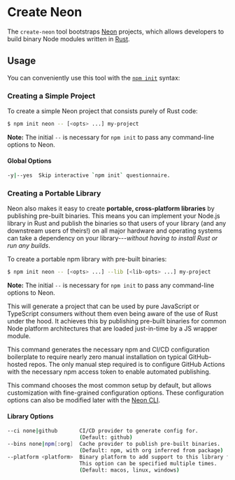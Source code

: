 # Create Neon

The `create-neon` tool bootstraps [Neon](https://neon-bindings.com) projects, which allows developers to build binary Node modules written in [Rust](https://www.rust-lang.org).

## Usage

You can conveniently use this tool with the [`npm init`](https://docs.npmjs.com/cli/v7/commands/npm-init) syntax:

### Creating a Simple Project

To create a simple Neon project that consists purely of Rust code:

```sh
$ npm init neon -- [<opts> ...] my-project
```

**Note:** The initial `--` is necessary for `npm init` to pass any command-line options to Neon.

#### Global Options

```sh
-y|--yes  Skip interactive `npm init` questionnaire.
```

### Creating a Portable Library

Neon also makes it easy to create **portable, cross-platform libraries** by publishing pre-built binaries. This means you can implement your Node.js library in Rust and publish the binaries so that users of your library (and any downstream users of theirs!) on all major hardware and operating systems can take a dependency on your library---_without having to install Rust or run any builds_.

To create a portable npm library with pre-built binaries:

```sh
$ npm init neon -- [<opts> ...] --lib [<lib-opts> ...] my-project
```

**Note:** The initial `--` is necessary for `npm init` to pass any command-line options to Neon.

This will generate a project that can be used by pure JavaScript or TypeScript consumers without them even being aware of the use of Rust under the hood. It achieves this by publishing pre-built binaries for common Node platform architectures that are loaded just-in-time by a JS wrapper module.

This command generates the necessary npm and CI/CD configuration boilerplate to require nearly zero manual installation on typical GitHub-hosted repos. The only manual step required is to configure GitHub Actions with the necessary npm access token to enable automated publishing.

This command chooses the most common setup by default, but allows customization with fine-grained configuration options. These configuration options can also be modified later with the [Neon CLI](https://www.npmjs.com/package/@neon-rs/cli).

#### Library Options

```sh
--ci none|github       CI/CD provider to generate config for.
                       (Default: github)
--bins none|npm[:org]  Cache provider to publish pre-built binaries.
                       (Default: npm, with org inferred from package)
--platform <platform>  Binary platform to add support to this library for.
                       This option can be specified multiple times.
                       (Default: macos, linux, windows)
```
